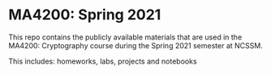 # MA4200: Spring 2021

This repo contains the publicly available materials that are used in the MA4200: Cryptography course during the Spring 2021 semester at NCSSM.

This includes: homeworks, labs, projects and notebooks
